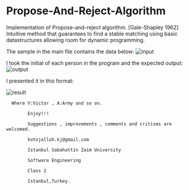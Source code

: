 # Propose-And-Reject-Algorithm

Implementation of Propose-and-reject algorithm. [Gale-Shapley 1962] Intuitive method
that guarantees to find a stable matching using basic datastructures allowing room for dynamic programming.

The sample in the main file contains the data below:
      ![input](https://user-images.githubusercontent.com/45719780/54435312-3f2ef880-4741-11e9-98b4-2c9223718e7c.PNG)

I took the initial of each person in the program and the expected output:
      ![output](https://user-images.githubusercontent.com/45719780/54435433-84ebc100-4741-11e9-8efb-4ffad6b23cfe.PNG)

I presented it in this format:

![result](https://user-images.githubusercontent.com/45719780/54435478-a351bc80-4741-11e9-8741-fd51ff6f9d5d.PNG)

      Where V:Victor , A:Army and so on.
   
            Enjoy!!!

            Suggestions , improvements , comments and critisms are welcomed.

            kotojalloh.kj@gmail.com

            Istanbul Sabahattin Zaim University

            Software Engineering

            Class 2

            Istanbul,Turkey.
